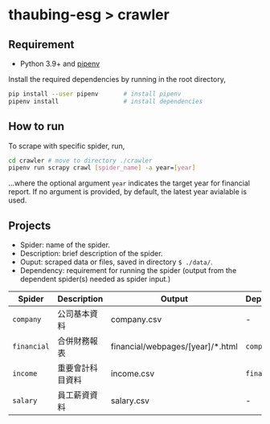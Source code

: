 # thaubing-esg > crawler

## Requirement

- Python 3.9+ and [pipenv](https://pipenv.pypa.io/en/latest/)

Install the required dependencies by running in the root directory,

```bash
pip install --user pipenv       # install pipenv
pipenv install                  # install dependencies
```

## How to run

To scrape with specific spider, run,

```bash
cd crawler # move to directory ./crawler
pipenv run scrapy crawl [spider_name] -a year=[year]
```

...where the optional argument `year` indicates the target year for financial report. If no argument is provided, by default, the latest year avialable is used.

## Projects

- Spider: name of the spider.
- Description: brief description of the spider.
- Ouput: scraped data or files, saved in directory `$ ./data/`.
- Dependency: requirement for running the spider (output from the dependent spider(s) needed as spider input.)

| Spider      | Description    | Output             | Dependency |
| ----------- | -------------- | ------------------ | ---------- |
| `company`   | 公司基本資料     | company.csv | - |
| `financial` | 合併財務報表     | financial/webpages/[year]/*.html | `company` |
| `income`    | 重要會計科目資料  | income.csv | `financial` |
| `salary`    | 員工薪資資料     | salary.csv | - |
